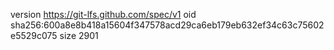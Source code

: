 version https://git-lfs.github.com/spec/v1
oid sha256:600a8e8b418a15604f347578acd29ca6eb179eb632ef34c63c75602e5529c075
size 2901
